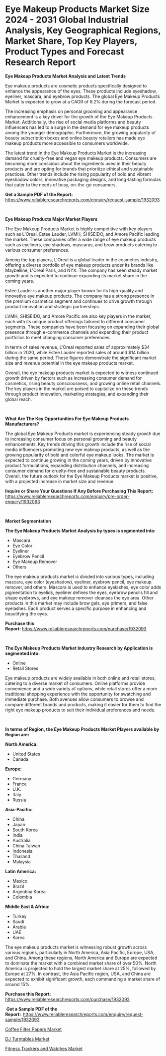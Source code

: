 <p><h1>Eye Makeup Products Market Size 2024 - 2031 Global Industrial Analysis, Key Geographical Regions, Market Share, Top Key Players, Product Types and Forecast Research Report</h1></p><p><strong>Eye Makeup Products Market Analysis and Latest Trends</strong></p>
<p><p>Eye makeup products are cosmetic products specifically designed to enhance the appearance of the eyes. These products include eyeshadow, eyeliner, mascara, and eyebrow products. The global Eye Makeup Products Market is expected to grow at a CAGR of 6.2% during the forecast period.</p><p>The increasing emphasis on personal grooming and appearance enhancement is a key driver for the growth of the Eye Makeup Products Market. Additionally, the rise of social media platforms and beauty influencers has led to a surge in the demand for eye makeup products among the younger demographic. Furthermore, the growing popularity of beauty subscription boxes and online beauty retailers has made eye makeup products more accessible to consumers worldwide.</p><p>The latest trend in the Eye Makeup Products Market is the increasing demand for cruelty-free and vegan eye makeup products. Consumers are becoming more conscious about the ingredients used in their beauty products and are opting for brands that prioritize ethical and sustainable practices. Other trends include the rising popularity of bold and vibrant eyeshadow colors, innovative packaging designs, and long-lasting formulas that cater to the needs of busy, on-the-go consumers.</p></p>
<p><strong>Get a Sample PDF of the Report:&nbsp;</strong> <a href="https://www.reliableresearchreports.com/enquiry/request-sample/1932093">https://www.reliableresearchreports.com/enquiry/request-sample/1932093</a></p>
<p>&nbsp;</p>
<p><strong>Eye Makeup Products Major Market Players</strong></p>
<p><p>The Eye Makeup Products Market is highly competitive with key players such as L'Oreal, Estee Lauder, LVMH, SHISEIDO, and Amore Pacific leading the market. These companies offer a wide range of eye makeup products such as eyeliners, eye shadows, mascaras, and brow products catering to various consumer preferences.</p><p>Among the top players, L'Oreal is a global leader in the cosmetics industry, offering a diverse portfolio of eye makeup products under its brands like Maybelline, L'Oreal Paris, and NYX. The company has seen steady market growth and is expected to continue expanding its market share in the coming years.</p><p>Estee Lauder is another major player known for its high-quality and innovative eye makeup products. The company has a strong presence in the premium cosmetics segment and continues to drive growth through product innovation and strategic partnerships.</p><p>LVMH, SHISEIDO, and Amore Pacific are also key players in the market, each with its unique product offerings tailored to different consumer segments. These companies have been focusing on expanding their global presence through e-commerce channels and expanding their product portfolios to meet changing consumer preferences.</p><p>In terms of sales revenue, L'Oreal reported sales of approximately $34 billion in 2020, while Estee Lauder reported sales of around $14 billion during the same period. These figures demonstrate the significant market size and revenue potential in the eye makeup products market.</p><p>Overall, the eye makeup products market is expected to witness continued growth driven by factors such as increasing consumer demand for cosmetics, rising beauty consciousness, and growing online retail channels. The key players in the market are poised to capitalize on these trends through product innovation, marketing strategies, and expanding their global reach.</p></p>
<p>&nbsp;</p>
<p><strong>What Are The Key Opportunities For Eye Makeup Products Manufacturers?</strong></p>
<p><p>The global Eye Makeup Products market is experiencing steady growth due to increasing consumer focus on personal grooming and beauty enhancements. Key trends driving this growth include the rise of social media influencers promoting new eye makeup products, as well as the growing popularity of bold and colorful eye makeup looks. The market is expected to continue growing in the coming years, driven by innovative product formulations, expanding distribution channels, and increasing consumer demand for cruelty-free and sustainable beauty products. Overall, the future outlook for the Eye Makeup Products market is positive, with a projected increase in market size and revenue.</p></p>
<p><strong>Inquire or Share Your Questions If Any Before Purchasing This Report:</strong> <a href="https://www.reliableresearchreports.com/enquiry/pre-order-enquiry/1932093">https://www.reliableresearchreports.com/enquiry/pre-order-enquiry/1932093</a></p>
<p>&nbsp;</p>
<p><strong>Market Segmentation</strong></p>
<p><strong>The Eye Makeup Products Market Analysis by types is segmented into:</strong></p>
<p><ul><li>Mascara</li><li>Eye Color</li><li>Eyeliner</li><li>Eyebrow Pencil</li><li>Eye Makeup Remover</li><li>Others</li></ul></p>
<p><p>The eye makeup products market is divided into various types, including mascara, eye color (eyeshadow), eyeliner, eyebrow pencil, eye makeup remover, and others. Mascara is used to enhance eyelashes, eye color adds pigmentation to eyelids, eyeliner defines the eyes, eyebrow pencils fill and shape eyebrows, and eye makeup remover cleanses the eye area. Other products in this market may include brow gels, eye primers, and false eyelashes. Each product serves a specific purpose in enhancing and beautifying the eyes.</p></p>
<p><strong>Purchase this Report:&nbsp;</strong><a href="https://www.reliableresearchreports.com/purchase/1932093">https://www.reliableresearchreports.com/purchase/1932093</a></p>
<p>&nbsp;</p>
<p><strong>The Eye Makeup Products Market Industry Research by Application is segmented into:</strong></p>
<p><ul><li>Online</li><li>Retail Stores</li></ul></p>
<p><p>Eye makeup products are widely available in both online and retail stores, catering to a diverse market of consumers. Online platforms provide convenience and a wide variety of options, while retail stores offer a more traditional shopping experience with the opportunity for swatching and immediate purchase. Both avenues allow consumers to browse and compare different brands and products, making it easier for them to find the right eye makeup products to suit their individual preferences and needs.</p></p>
<p>&nbsp;</p>
<p><strong>In terms of Region, the Eye Makeup Products Market Players available by Region are:</strong></p>
<p>
    <p> <strong> North America: </strong>
        <ul>
            <li>United States</li>
            <li>Canada</li>
        </ul>
        </p> 
    <p> <strong> Europe: </strong>
        <ul>
            <li>Germany</li>
            <li>France</li>
            <li>U.K.</li>
            <li>Italy</li>
            <li>Russia</li>
        </ul>
        </p> 
    <p> <strong> Asia-Pacific: </strong>
        <ul>
            <li>China</li>
            <li>Japan</li>
            <li>South Korea</li>
            <li>India</li>
            <li>Australia</li>
            <li>China Taiwan</li>
            <li>Indonesia</li>
            <li>Thailand</li>
            <li>Malaysia</li>
        </ul>
        </p> 
    <p> <strong> Latin America: </strong>
        <ul>
            <li>Mexico</li>
            <li>Brazil</li>
            <li>Argentina Korea</li>
            <li>Colombia</li>
        </ul>
        </p> 
    <p> <strong> Middle East & Africa: </strong>
        <ul>
            <li>Turkey</li>
            <li>Saudi</li>
            <li>Arabia</li>
            <li>UAE</li>
            <li>Korea</li>
        </ul>
    </p>
    </p>
<p><p>The eye makeup products market is witnessing robust growth across various regions, particularly in North America, Asia Pacific, Europe, USA, and China. Among these regions, North America and Europe are expected to dominate the market with a combined market share of over 50%. North America is projected to hold the largest market share at 25%, followed by Europe at 27%. In contrast, the Asia Pacific region, USA, and China are expected to exhibit significant growth, each commanding a market share of around 15%.</p></p>
<p><strong>Purchase this Report: </strong><a href="https://www.reliableresearchreports.com/purchase/1932093">https://www.reliableresearchreports.com/purchase/1932093</a></p>
<p>&nbsp;<strong>Get a Sample PDF of the Report:&nbsp;&nbsp;</strong><a href="https://www.reliableresearchreports.com/enquiry/request-sample/1932093">https://www.reliableresearchreports.com/enquiry/request-sample/1932093</a></p>
<p><strong></strong></p>
<p><p><a href="https://github.com/gamblestampleyjenny50m5sl6/Market-Research-Report-List-1/blob/main/coffee-filter-papers-market.md">Coffee Filter Papers Market</a></p><p><a href="https://github.com/wwwkeltoum/Market-Research-Report-List-2/blob/main/dj-turntables-market.md">DJ Turntables Market</a></p><p><a href="https://github.com/nicholepatriciadoylenwnrjr0/Market-Research-Report-List-1/blob/main/fitness-trackers-and-watches-market.md">Fitness Trackers and Watches Market</a></p></p>